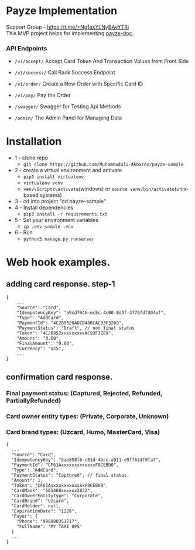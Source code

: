# Payze Implementation

Support Group - https://t.me/+Ng1axYLNyBAyYTRi  <br>
This MVP project helps for implementing <a href="https://docs.payze.io/reference/getting-started">payze-doc</a>.

### API Endpoints <br>

- `/v1/accept/` Accept Card Token And Transaction Values from Front Side
- `/v1/success/` Call Back Success Endpoint
- `/v1/order/` Create a New Order with Specific Card ID
- `/v1/pay/` Pay the Order

- `/swagger/` Swagger for Testing Api Methods
- `/admin/` The Admin Panel for Managing Data

# Installation
* 1 - clone repo 
   - ```git clone https://github.com/Muhammadali-Akbarov/payze-sample```
* 2 - create a virtual environment and activate
  - ```pip3 install virtualenv```
  - ```virtualenv venv```
  - ```venv\Scripts\activate```(windows) or ```source venv/bin/activate```(unix-based systems)
* 3 - cd into project "cd payze-sample"
* 4 - Install dependencies
  - ```pip3 install -r requirements.txt```
* 5 - Set your environment variables
  - ```cp .env-sample .env```
* 6 - Run
  - ```python3 manage.py runserver```


# Web hook examples.
## adding card response. step-1
```
{
    ...
    "Source": "Card",
    "IdempotencyKey": "a9cd7946-ec5c-4c00-8e3f-3775fdf304ef",
    "Type": "AddCard",
    "PaymentId": "4C2B9520ADCB486CAC93F3269",
    "PaymentStatus": "Draft", // not final status
    "Token": "4C2B952xxxxxxxxxAC93F3269",
    "Amount": "0.00",
    "FinalAmount": "0.00",
    "Currency": "UZS",
    ...
}
```
## confirmation card response.
### Final payment status: (Captured, Rejected, Refunded, PartiallyRefunded)
### Card owner entity types: (Private, Corporate, Unknown)
### Card brand types: (Uzcard, Humo, MasterCard, Visa)
```
{
  ...
  "Source": "Card",
  "IdempotencyKey": "8ae858f6-c51d-4bcc-a911-e9ff614f9fa7",
  "PaymentId": "CF61AxxxxxxxxxxxxxF0CEBD0",
  "Type": "AddCard",
  "PaymentStatus": "Captured", // final status.
  "Amount": 1,
  "Token": "CF61AxxxxxxxxxxxxxF0CEBD0",
  "CardMask": "561468xxxxxx2832",
  "CardOwnerEntityType": "Corporate",
  "CardBrand": "Uzcard",
  "CardHolder": null,
  "ExpirationDate": "1226",
  "Payer": {
    "Phone": "998888351717",
    "FullName": "MY TAXI OPS"
  }
  ...
}
```
